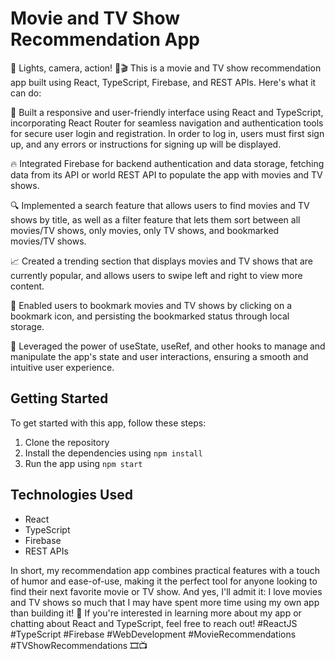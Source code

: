 # Movie and TV Show Recommendation App

🎥 Lights, camera, action! 🍿🎬 This is a movie and TV show recommendation app built using React, TypeScript, Firebase, and REST APIs. Here's what it can do:

🌟 Built a responsive and user-friendly interface using React and TypeScript, incorporating React Router for seamless navigation and authentication tools for secure user login and registration. In order to log in, users must first sign up, and any errors or instructions for signing up will be displayed.

🔥 Integrated Firebase for backend authentication and data storage, fetching data from its API or world REST API to populate the app with movies and TV shows.

🔍 Implemented a search feature that allows users to find movies and TV shows by title, as well as a filter feature that lets them sort between all movies/TV shows, only movies, only TV shows, and bookmarked movies/TV shows.

📈 Created a trending section that displays movies and TV shows that are currently popular, and allows users to swipe left and right to view more content.

📌 Enabled users to bookmark movies and TV shows by clicking on a bookmark icon, and persisting the bookmarked status through local storage.

💪 Leveraged the power of useState, useRef, and other hooks to manage and manipulate the app's state and user interactions, ensuring a smooth and intuitive user experience.

## Getting Started

To get started with this app, follow these steps:

1. Clone the repository
2. Install the dependencies using `npm install`
3. Run the app using `npm start`

## Technologies Used

- React
- TypeScript
- Firebase
- REST APIs

In short, my recommendation app combines practical features with a touch of humor and ease-of-use, making it the perfect tool for anyone looking to find their next favorite movie or TV show. And yes, I'll admit it: I love movies and TV shows so much that I may have spent more time using my own app than building it! 🤣 If you're interested in learning more about my app or chatting about React and TypeScript, feel free to reach out! #ReactJS #TypeScript #Firebase #WebDevelopment #MovieRecommendations #TVShowRecommendations 🎞️📺
